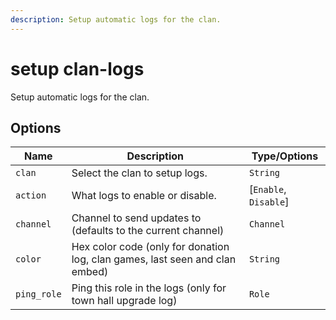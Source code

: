 ```yaml
---
description: Setup automatic logs for the clan.
---
```


# setup clan-logs

Setup automatic logs for the clan.

## Options

| Name | Description | Type/Options |
|------|-------------|--------------|
| `clan` | Select the clan to setup logs. | `String` |
| `action` | What logs to enable or disable. | [`Enable`, `Disable`] |
| `channel` | Channel to send updates to (defaults to the current channel) | `Channel` |
| `color` | Hex color code (only for donation log, clan games, last seen and clan embed) | `String` |
| `ping_role` | Ping this role in the logs (only for town hall upgrade log) | `Role` |

